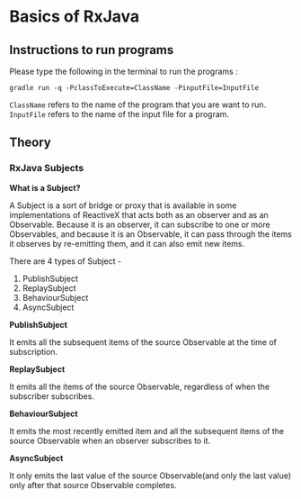 # Basics of RxJava 

## Instructions to run programs

Please type the following in the terminal to run the programs : 

```gradle run -q -PclassToExecute=ClassName -PinputFile=InputFile```

```ClassName``` refers to the name of the program that you are want to run.
<br>
```InputFile``` refers to the name of the input file for a program.

## Theory

### RxJava Subjects

**What is a Subject?**

A Subject is a sort of bridge or proxy that is available in some implementations of ReactiveX that acts both as an observer and as an Observable. Because it is an observer, it can subscribe to one or more Observables, and because it is an Observable, it can pass through the items it observes by re-emitting them, and it can also emit new items.

There are 4 types of Subject - 

1. PublishSubject
1. ReplaySubject
1. BehaviourSubject
1. AsyncSubject

**PublishSubject**

It emits all the subsequent items of the source Observable at the time of subscription.

**ReplaySubject**

It emits all the items of the source Observable, regardless of when the subscriber subscribes.

**BehaviourSubject**

It emits the most recently emitted item and all the subsequent items of the source Observable when an observer subscribes to it.

**AsyncSubject**

It only emits the last value of the source Observable(and only the last value) only after that source Observable completes.